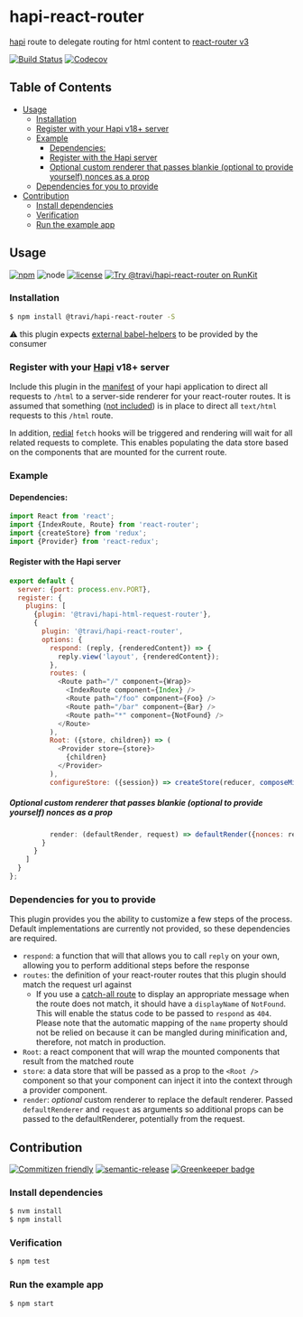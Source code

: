 # hapi-react-router

[hapi](https://hapi.dev/) route to delegate routing for html content to
[react-router v3](https://github.com/ReactTraining/react-router/tree/v3/docs)

[![Build Status](https://img.shields.io/travis/travi/hapi-react-router.svg?style=flat&branch=master)](https://travis-ci.org/travi/hapi-react-router)
[![Codecov](https://img.shields.io/codecov/c/github/travi/hapi-react-router.svg)](https://codecov.io/github/travi/hapi-react-router)

## Table of Contents

* [Usage](#usage)
  * [Installation](#installation)
  * [Register with your Hapi v18+ server](#register-with-your-hapi-v18-server)
  * [Example](#example)
    * [Dependencies:](#dependencies)
    * [Register with the Hapi server](#register-with-the-hapi-server)
    * [Optional custom renderer that passes blankie (optional to provide yourself) nonces as a prop](#optional-custom-renderer-that-passes-blankie-optional-to-provide-yourself-nonces-as-a-prop)
  * [Dependencies for you to provide](#dependencies-for-you-to-provide)
* [Contribution](#contribution)
  * [Install dependencies](#install-dependencies)
  * [Verification](#verification)
  * [Run the example app](#run-the-example-app)

## Usage

[![npm](https://img.shields.io/npm/v/@travi/hapi-react-router.svg?maxAge=2592000)](https://www.npmjs.com/package/@travi/hapi-react-router)
![node][node-badge]
[![license](https://img.shields.io/github/license/travi/hapi-react-router.svg)](LICENSE)
[![Try @travi/hapi-react-router on RunKit][runkit-badge]][runkit-link]

### Installation

```sh
$ npm install @travi/hapi-react-router -S
```

:warning: this plugin expects [external babel-helpers](https://babeljs.io/docs/plugins/external-helpers/)
to be provided by the consumer

### Register with your [Hapi](https://hapi.dev/) v18+ server

Include this plugin in the [manifest](https://github.com/hapijs/glue) of your
hapi application to direct all requests to `/html` to a server-side renderer
for your react-router routes. It is assumed that something
([not included](https://github.com/travi/hapi-html-request-router)) is in place
to direct all `text/html` requests to this `/html` route.

In addition, [redial](https://github.com/markdalgleish/redial) `fetch` hooks
will be triggered and rendering will wait for all related requests to complete.
This enables populating the data store based on the components that are mounted
for the current route.

### Example

#### Dependencies:

```javascript
import React from 'react';
import {IndexRoute, Route} from 'react-router';
import {createStore} from 'redux';
import {Provider} from 'react-redux';
```

#### Register with the Hapi server

```javascript
export default {
  server: {port: process.env.PORT},
  register: {
    plugins: [
      {plugin: '@travi/hapi-html-request-router'},
      {
        plugin: '@travi/hapi-react-router',
        options: {
          respond: (reply, {renderedContent}) => {
            reply.view('layout', {renderedContent});
          },
          routes: (
            <Route path="/" component={Wrap}>
              <IndexRoute component={Index} />
              <Route path="/foo" component={Foo} />
              <Route path="/bar" component={Bar} />
              <Route path="*" component={NotFound} />
            </Route>
          ),
          Root: ({store, children}) => (
            <Provider store={store}>
              {children}
            </Provider>
          ),
          configureStore: ({session}) => createStore(reducer, composeMiddlewares(session)),
```

##### Optional custom renderer that passes blankie (optional to provide yourself) nonces as a prop

```javascript
          render: (defaultRender, request) => defaultRender({nonces: request.plugins.blankie.nonces})
        }
      }
    ]
  }
};
```

### Dependencies for you to provide

This plugin provides you the ability to customize a few steps of the process.
Default implementations are currently not provided, so these dependencies are
required.

* `respond`: a function that will that allows you to call `reply` on your own,
  allowing you to perform additional steps before the response
* `routes`: the definition of your react-router routes that this plugin should
  match the request url against
  * If you use a [catch-all route](https://github.com/ReactTraining/react-router/blob/c3cd9675bd8a31368f87da74ac588981cbd6eae7/upgrade-guides/v1.0.0.md#notfound-route)
    to display an appropriate message when the route does not match, it should
    have a `displayName` of `NotFound`. This will enable the status code to be
    passed to `respond` as `404`. Please note that the automatic mapping of the
    `name` property should not be relied on because it can be mangled during
    minification and, therefore, not match in production.
* `Root`: a react component that will wrap the mounted components that result
  from the matched route
* `store`: a data store that will be passed as a prop to the `<Root />`
  component so that your component can inject it into the context through a
  provider component.
* `render`: _optional_ custom renderer to replace the default renderer. Passed `defaultRenderer` and `request` as arguments so additional props can be passed to the defaultRenderer, potentially from the request.

## Contribution

[![Commitizen friendly](https://img.shields.io/badge/commitizen-friendly-brightgreen.svg)](http://commitizen.github.io/cz-cli/)
[![semantic-release](https://img.shields.io/badge/%20%20%F0%9F%93%A6%F0%9F%9A%80-semantic--release-e10079.svg)](https://github.com/semantic-release/semantic-release)
[![Greenkeeper badge](https://badges.greenkeeper.io/travi/hapi-react-router.svg)](https://greenkeeper.io/)

### Install dependencies

```sh
$ nvm install
$ npm install
```

### Verification

```sh
$ npm test
```

### Run the example app

```sh
$ npm start
```

[node-badge]: https://img.shields.io/node/v/@travi/javascript-scaffolder.svg

[runkit-link]: https://npm.runkit.com/@travi/hapi-react-router

[runkit-badge]: https://badge.runkitcdn.com/@travi/hapi-react-router.svg
